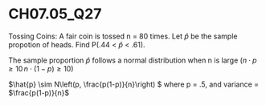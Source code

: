 # CH07.05_Q27 #

Tossing Coins: A fair coin is tossed n = 80 times. Let $\hat{p}$ be the sample propotion of heads. Find P(.44 < $\hat{p}$ < .61).



The sample proportion $\hat{p}$ follows a normal distribution when n is large $(n \cdot p \geq 10 \, n \cdot (1 - p) \geq 10)$

$\hat{p} \sim N\left(p, \frac{p(1-p)}{n}\right) $ where p = .5, and variance = $\frac{p(1-p)}{n}$
